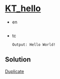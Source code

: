 # [KT_hello](https://open.kattis.com/problems/hello)

* en

  ```en

  ```

* tc

  ```tc
  Output: Hello World!
  ```

## Solution

[Duplicate](./BJ_2557.md)
